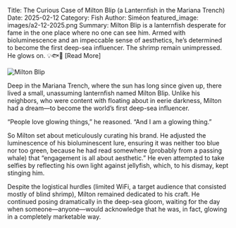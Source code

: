 Title: The Curious Case of Milton Blip (a Lanternfish in the Mariana Trench)
Date: 2025-02-12
Category: Fish
Author: Siméon
featured_image: images/a2-12-2025.png
Summary: Milton Blip is a lanternfish desperate for fame in the one place where no one can see him. Armed with bioluminescence and an impeccable sense of aesthetics, he’s determined to become the first deep-sea influencer. The shrimp remain unimpressed. He glows on. 💡🐟🔗 [Read More]

![Milton Blip]({static}/images/2-12-2025.png)

Deep in the Mariana Trench, where the sun has long since given up, there lived a small, unassuming lanternfish named Milton Blip. Unlike his neighbors, who were content with floating about in eerie darkness, Milton had a dream—to become the world’s first deep-sea influencer.

“People love glowing things,” he reasoned. “And I am a glowing thing.”

So Milton set about meticulously curating his brand. He adjusted the luminescence of his bioluminescent lure, ensuring it was neither too blue nor too green, because he had read somewhere (probably from a passing whale) that “engagement is all about aesthetic.” He even attempted to take selfies by reflecting his own light against jellyfish, which, to his dismay, kept stinging him.

Despite the logistical hurdles (limited WiFi, a target audience that consisted mostly of blind shrimp), Milton remained dedicated to his craft. He continued posing dramatically in the deep-sea gloom, waiting for the day when someone—anyone—would acknowledge that he was, in fact, glowing in a completely marketable way.